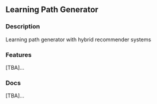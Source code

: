 ## Learning Path Generator  
### Description  
Learning path generator with hybrid recommender systems  

### Features   
[TBA]...  

### Docs   
[TBA]...